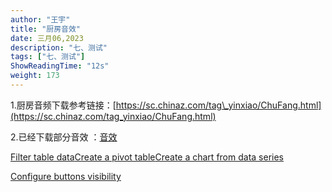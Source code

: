 ```yaml
---
author: "王宇"
title: "厨房音效"
date: 三月06,2023
description: "七、测试"
tags: ["七、测试"]
ShowReadingTime: "12s"
weight: 173
---
```

1.厨房音频下载参考链接：[https://sc.chinaz.com/tag\_yinxiao/ChuFang.html](https://sc.chinaz.com/tag_yinxiao/ChuFang.html)

  
2.已经下载部分音效 ：[音效](/download/attachments/97886567/%E5%8E%A8%E6%88%BF%E7%9A%84%E5%99%AA%E9%9F%B3.rar?version=1&modificationDate=1678065696189&api=v2)

[Filter table data](#)[Create a pivot table](#)[Create a chart from data series](#)

[Configure buttons visibility](/users/tfac-settings.action)